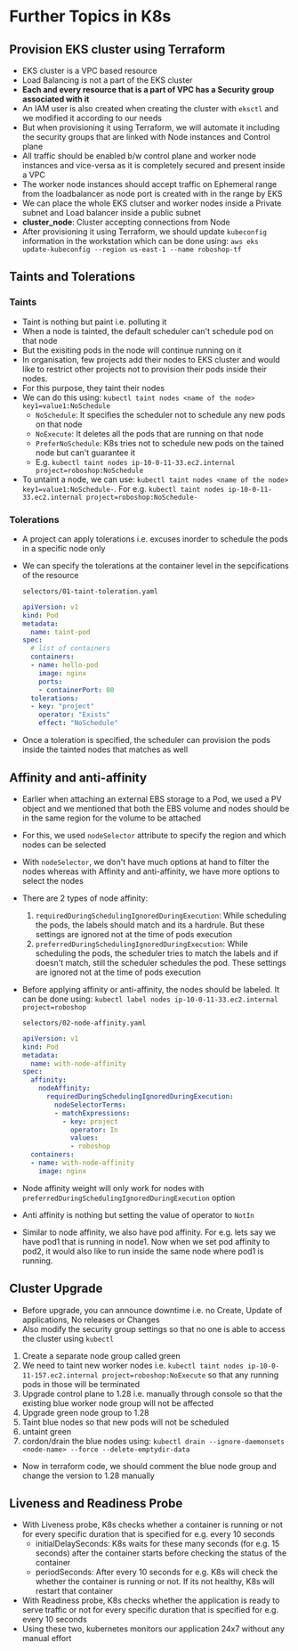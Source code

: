 # Further Topics in K8s

## Provision EKS cluster using Terraform

- EKS cluster is a VPC based resource
- Load Balancing is not a part of the EKS cluster
- **Each and every resource that is a part of VPC has a Security group associated with it**
- An IAM user is also created when creating the cluster with `eksctl` and we modified it according to our needs
- But when provisioning it using Terraform, we will automate it including the security groups that are linked with Node instances and Control plane
- All traffic should be enabled b/w control plane and worker node instances and vice-versa as it is completely secured and present inside a VPC
- The worker node instances should accept traffic on Ephemeral range from the loadbalancer as node port is created with in the range by EKS
- We can place the whole EKS clutser and worker nodes inside a Private subnet and Load balancer inside a public subnet
- **cluster_node**: Cluster accepting connections from Node
- After provisioning it using Terraform, we should update `kubeconfig` information in the workstation which can be done using: `aws eks update-kubeconfig --region us-east-1 --name roboshop-tf`

## Taints and Tolerations

### Taints

- Taint is nothing but paint i.e. polluting it
- When a node is tainted, the default scheduler can't schedule pod on that node
- But the exisiting pods in the node will continue running on it
- In organisation, few projects add their nodes to EKS cluster and would like to restrict other projects not to provision their pods inside their nodes.
- For this purpose, they taint their nodes
- We can do this using: `kubectl taint nodes <name of the node> key1=value1:NoSchedule`
  - `NoSchedule`: It specifies the scheduler not to schedule any new pods on that node
  - `NoExecute`: It deletes all the pods that are running on that node
  - `PreferNoSchedule`: K8s tries not to schedule new pods on the tained node but can't guarantee it
  - E.g. `kubectl taint nodes ip-10-0-11-33.ec2.internal project=roboshop:NoSchedule`
- To untaint a node, we can use: `kubectl taint nodes <name of the node> key1=value1:NoSchedule-`. For e.g. `kubectl taint nodes ip-10-0-11-33.ec2.internal project=roboshop:NoSchedule-`

### Tolerations

- A project can apply tolerations i.e. excuses inorder to schedule the pods in a specific node only
- We can specify the tolerations at the container level in the sepcifications of the resource

  `selectors/01-taint-toleration.yaml`

  ```yaml
  apiVersion: v1
  kind: Pod
  metadata:
    name: taint-pod
  spec:
    # list of containers
    containers:
    - name: hello-pod
      image: nginx
      ports:
      - containerPort: 80
    tolerations:
    - key: "project"
      operator: "Exists"
      effect: "NoSchedule"
  ```

- Once a toleration is specified, the scheduler can provision the pods inside the tainted nodes that matches as well

## Affinity and anti-affinity

- Earlier when attaching an external EBS storage to a Pod, we used a PV object and we mentioned that both the EBS volume and nodes should be in the same region for the volume to be attached
- For this, we used `nodeSelector` attribute to specify the region and which nodes can be selected
- With `nodeSelector`, we don't have much options at hand to filter the nodes whereas with Affinity and anti-affinity, we have more options to select the nodes
- There are 2 types of node affinity:
  1. `requiredDuringSchedulingIgnoredDuringExecution`: While scheduling the pods, the labels should match and its a hardrule. But these settings are ignored not at the time of pods execution
  2. `preferredDuringSchedulingIgnoredDuringExecution`: While scheduling the pods, the scheduler tries to match the labels and if doesn't match, still the scheduler schedules the pod. These settings are ignored not at the time of pods execution
- Before applying affinity or anti-affinity, the nodes should be labeled. It can be done using: `kubectl label nodes ip-10-0-11-33.ec2.internal project=roboshop`

  `selectors/02-node-affinity.yaml`

  ```yaml
  apiVersion: v1
  kind: Pod
  metadata:
    name: with-node-affinity
  spec:
    affinity:
      nodeAffinity:
        requiredDuringSchedulingIgnoredDuringExecution:
          nodeSelectorTerms:
          - matchExpressions:
            - key: project
              operator: In
              values:
              - roboshop
    containers:
    - name: with-node-affinity
      image: nginx
  ```

- Node affinity weight will only work for nodes with `preferredDuringSchedulingIgnoredDuringExecution` option
- Anti affinity is nothing but setting the value of operator to `NotIn`
- Similar to node affinity, we also have pod affinity. For e.g. lets say we have pod1 that is running in node1. Now when we set pod affinity to pod2, it would also like to run inside the same node where pod1 is running.

## Cluster Upgrade

- Before upgrade, you can announce downtime i.e. no Create, Update of applications, No releases or Changes
- Also modify the security group settings so that no one is able to access the cluster using `kubectl`

1. Create a separate node group called green
2. We need to taint new worker nodes i.e. `kubectl taint nodes ip-10-0-11-157.ec2.internal project=roboshop:NoExecute` so that any running pods in those will be terminated
3. Upgrade control plane to 1.28 i.e. manually through console so that the existing blue worker node group will not be affected
4. Upgrade green node group to 1.28
5. Taint blue nodes so that new pods will not be scheduled
6. untaint green
7. cordon/drain the blue nodes using: `kubectl drain --ignore-daemonsets <node-name> --force --delete-emptydir-data`

- Now in terraform code, we should comment the blue node group and change the version to 1.28 manually

## Liveness and Readiness Probe

- With Liveness probe, K8s checks whether a container is running or not for every specific duration that is specified for e.g. every 10 seconds
  - initialDelaySeconds: K8s waits for these many seconds (for e.g. 15 seconds) after the container starts before checking the status of the container
  - periodSeconds: After every 10 seconds for e.g. K8s will check the whether the container is running or not. If its not healthy, K8s will restart that container
- With Readiness probe, K8s checks whether the application is ready to serve traffic or not for every specific duration that is specified for e.g. every 10 seconds
- Using these two, kubernetes monitors our application 24x7 without any manual effort